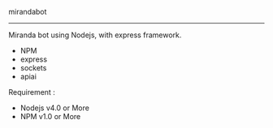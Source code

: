 mirandabot
********************************
Miranda bot using Nodejs, with express framework.

- NPM
- express
- sockets
- apiai

Requirement :
- Nodejs v4.0 or More
- NPM v1.0 or More
